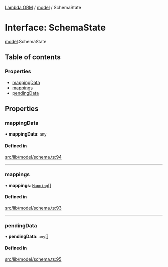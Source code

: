 [Lambda ORM](../README.md) / [model](../modules/model.md) / SchemaState

# Interface: SchemaState

[model](../modules/model.md).SchemaState

## Table of contents

### Properties

- [mappingData](model.SchemaState.md#mappingdata)
- [mappings](model.SchemaState.md#mappings)
- [pendingData](model.SchemaState.md#pendingdata)

## Properties

### mappingData

• **mappingData**: `any`

#### Defined in

[src/lib/model/schema.ts:94](https://github.com/FlavioLionelRita/lambda-orm/blob/c4a0e00/src/lib/model/schema.ts#L94)

___

### mappings

• **mappings**: [`Mapping`](model.Mapping.md)[]

#### Defined in

[src/lib/model/schema.ts:93](https://github.com/FlavioLionelRita/lambda-orm/blob/c4a0e00/src/lib/model/schema.ts#L93)

___

### pendingData

• **pendingData**: `any`[]

#### Defined in

[src/lib/model/schema.ts:95](https://github.com/FlavioLionelRita/lambda-orm/blob/c4a0e00/src/lib/model/schema.ts#L95)
